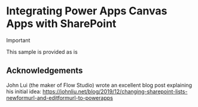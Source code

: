 # Integrating Power Apps Canvas Apps with SharePoint

> [!IMPORTANT]  
> This sample is provided as is

## Acknowledgements
John Lui (the maker of Flow Studio) wrote an excellent blog post explaining his initial idea:
https://johnliu.net/blog/2019/12/changing-sharepoint-lists-newformurl-and-editformurl-to-powerapps
